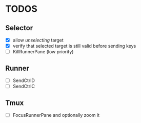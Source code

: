# TODOS

## Selector

- [x] allow _unselecting_ target
- [x] verify that selected target is still valid before sending keys
- [ ] KillRunnerPane (low priority)

## Runner

- [ ] SendCtrlD
- [ ] SendCtrlC

## Tmux

- [ ] FocusRunnerPane and optionally zoom it
